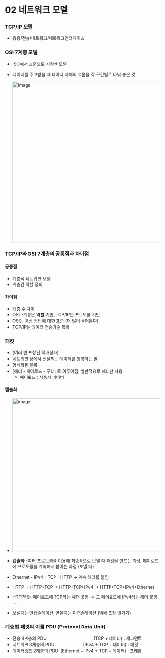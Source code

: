 # 02 네트워크 모델



### TCP/IP 모델

- 응용/전송/네트워크/네트워크인터페이스



### OSI 7계층 모델

- ISO에서 표준으로 지정한 모델
- 데이터를 주고받을 때 데이터 자체의 흐름을 각 구간별로 나눠 놓은 것

    <img width="524" alt="image" src="https://user-images.githubusercontent.com/69442847/196302065-6b957f32-a86c-4766-9b9c-2025554c97a7.png">


### TCP/IP와 OSI 7계층의 공통점과 차이점

#### 공통점

- 계층적 네트워크 모델
- 계층간 역할 정의

#### 차이점

- 계층 수 차이
- OSI 7계층은 **역할** 기반, TCP/IP는 프로토콜 기반
- OSI는 통신 전반에 대한 표준 (더 많이 물어본다)
- TCP/IP는 데이터 전송기술 특화



### 패킷

- (여러 번 포장된 택배상자)
- 네트워크 상에서 전달되는 데이터를 통칭하는 말
- 형식화된 블록
- [헤더 - 페이로드 - 푸터] 로 이루어짐, 일반적으로 헤더만 사용
   - 페이로드 : 사용자 데이터


#### 캡슐화
* <img width="500" alt="image" src="https://user-images.githubusercontent.com/69442847/196304376-df00648d-ff6a-4383-b8de-209b3c993419.png">

- **캡슐화** : 여러 프로토콜을 이용해 최종적으로 보낼 때 패킷을 만드는 과정, 
   페이로드에 프로토콜을 계속해서 붙이는 과정 (보낼 때)

- Ethernet - IPv4 - TCP - HTTP -> 계속 헤더를 붙임
- HTTP -> HTTP+TCP -> HTTP+TCP+IPv4 -> HTTP+TCP+IPv4+Ethernet
- HTTP라는 페이로드에 TCP라는 헤더 붙임 -> 그 페이로드에 IPv4라는 헤더 붙임 .....
- 보낼때는 인캡슐레이션, 받을때는 디캡슐레이션 (택배 포장 벗기기)


### 계층별 패킷의 이름 PDU (Protocol Data Unit)

- 전송 4계층의 PDU&#160;&#160;&#160;&#160;&#160;&#160;&#160;&#160;&#160;&#160;&#160;&#160;&#160;&#160;&#160;&#160;&#160;&#160;&#160;&#160;&#160;&#160;&#160;&#160;&#160;&#160;&#160;&#160;&#160;&#160;&#160;&#160;&#160;&#160;&#160;&#160;&#160;&#160;&#160;(TCP + 데이터) : 세그먼트
- 네트워크 3계층의 PDU&#160;&#160;&#160;&#160;&#160;&#160;&#160;&#160;&#160;&#160;&#160;&#160;&#160;&#160;&#160;&#160;&#160;&#160;&#160;&#160;&#160;&#160;&#160;&#160;(IPv4 + TCP + 데이터) : 패킷
- 데이터링크 2계층의 PDU&#160;&#160;(Ethernet + IPv4 + TCP + 데이터) : 프레임
